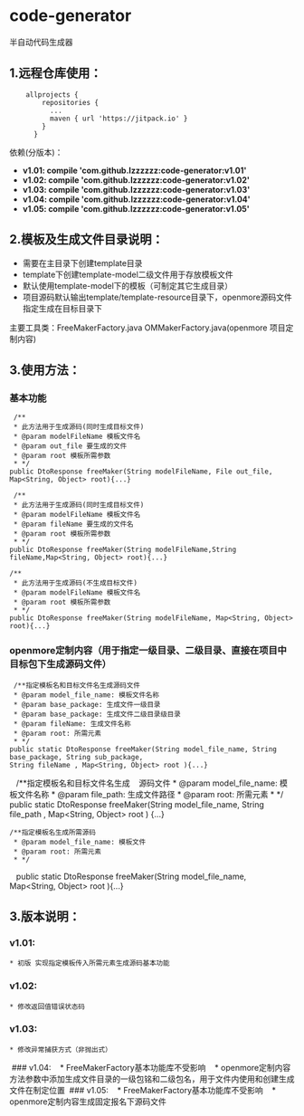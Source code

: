 # code-generator
半自动代码生成器


## 1.远程仓库使用：
~~~
    allprojects {
        repositories {
          ...
          maven { url 'https://jitpack.io' }
        }
      }
~~~
依赖(分版本)：
  * **v1.01:  compile 'com.github.lzzzzzz:code-generator:v1.01'**
  * **v1.02:  compile 'com.github.lzzzzzz:code-generator:v1.02'**
  * **v1.03:  compile 'com.github.lzzzzzz:code-generator:v1.03'**
  * **v1.04:  compile 'com.github.lzzzzzz:code-generator:v1.04'**
  * **v1.05:  compile 'com.github.lzzzzzz:code-generator:v1.05'**


## 2.模板及生成文件目录说明：
  * 需要在主目录下创建template目录
  * template下创建template-model二级文件用于存放模板文件
  * 默认使用template-model下的模板（可制定其它生成目录）
  * 项目源码默认输出template/template-resource目录下，openmore源码文件指定生成在目标目录下


主要工具类：FreeMakerFactory.java   OMMakerFactory.java(openmore 项目定制内容)


## 3.使用方法：

   ### 基本功能
     /**
     * 此方法用于生成源码(同时生成目标文件)
     * @param modelFileName 模板文件名
     * @param out_file 要生成的文件
     * @param root 模板所需参数
     * */
    public DtoResponse freeMaker(String modelFileName, File out_file, Map<String, Object> root){...}

     /**
     * 此方法用于生成源码(同时生成目标文件)
     * @param modelFileName 模板文件名
     * @param fileName 要生成的文件名
     * @param root 模板所需参数
     * */
    public DtoResponse freeMaker(String modelFileName,String fileName,Map<String, Object> root){...}
    
    /**
     * 此方法用于生成源码(不生成目标文件)
     * @param modelFileName 模板文件名
     * @param root 模板所需参数
     * */
    public DtoResponse freeMaker(String modelFileName, Map<String, Object> root){...}
    
    
  ### openmore定制内容（用于指定一级目录、二级目录、直接在项目中目标包下生成源码文件）

     /**指定模板名和目标文件名生成源码文件
     * @param model_file_name: 模板文件名称
     * @param base_package: 生成文件一级目录
     * @param base_package: 生成文件二级目录级目录
     * @param fileName: 生成文件名称
     * @param root: 所需元素
     * */
    public static DtoResponse freeMaker(String model_file_name, String base_package, String sub_package, 
    String fileName , Map<String, Object> root ){...}
    
    /**指定模板名和目标文件名生成
    源码文件 * @param model_file_name: 模板文件名称
     * @param file_path: 生成文件路径
     * @param root: 所需元素
     * */
    public static DtoResponse freeMaker(String model_file_name, String file_path , Map<String, Object> root ) {...}
    
    /**指定模板名生成所需源码
     * @param model_file_name: 模板文件
     * @param root: 所需元素
     * */
    public static DtoResponse freeMaker(String model_file_name, Map<String, Object> root ){...} 
    
## 3.版本说明：
  ### v1.01:
    * 初版 实现指定模板传入所需元素生成源码基本功能
  ### v1.02:
    * 修改返回值错误状态码
  ### v1.03:
    * 修改异常捕获方式（非抛出式）
  ### v1.04:
    * FreeMakerFactory基本功能库不受影响
    * openmore定制内容方法参数中添加生成文件目录的一级包铭和二级包名，用于文件内使用和创建生成文件在制定位置
  ### v1.05:
    * FreeMakerFactory基本功能库不受影响
    * openmore定制内容生成固定报名下源码文件
    
    
    
    
    
    
    
    
    
    
    
    
    
    
    
    
    
    
    
    
    
    
    
    
